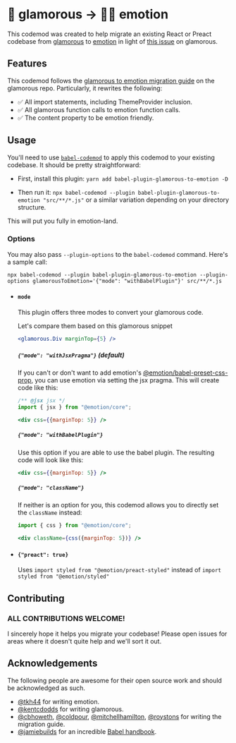 # 💄 glamorous  → 👩‍🎤 emotion
This codemod was created to help migrate an existing React or Preact codebase from [glamorous](https://github.com/paypal/glamorous) to [emotion](https://github.com/emotion-js/emotion) in light of [this issue](https://github.com/paypal/glamorous/issues/419) on glamorous.

## Features
This codemod follows the [glamorous to emotion migration guide](https://github.com/paypal/glamorous/blob/master/other/EMOTION_MIGRATION.md) on the glamorous repo. Particularly, it rewrites the following:

- ✅ All import statements, including ThemeProvider inclusion.
- ✅ All glamorous function calls to emotion function calls.
- ✅ The content property to be emotion friendly.

## Usage
You'll need to use [`babel-codemod`](https://github.com/square/babel-codemod) to apply this codemod to your existing codebase. It should be pretty straightforward:

- First, install this plugin: `yarn add babel-plugin-glamorous-to-emotion -D`

- Then run it: `npx babel-codemod --plugin babel-plugin-glamorous-to-emotion "src/**/*.js"` or a similar variation depending on your directory structure.

This will put you fully in emotion-land.

### Options

You may also pass `--plugin-options` to the `babel-codemod` command. Here's a sample call:

```
npx babel-codemod --plugin babel-plugin-glamorous-to-emotion --plugin-options glamorousToEmotion='{"mode": "withBabelPlugin"}' src/**/*.js
```

- #### `mode`

  This plugin offers three modes to convert your glamorous code.

  Let's compare them based on this glamorous snippet

  ```jsx
  <glamorous.Div marginTop={5} />
  ```

  ##### `{"mode": "withJsxPragma"}` (default)

  If you can't or don't want to add emotion's [@emotion/babel-preset-css-prop](https://emotion.sh/docs/@emotion/babel-preset-css-prop), you can use emotion via setting the jsx pragma. This will create code like this:

  ```jsx
  /** @jsx jsx */
  import { jsx } from "@emotion/core";

  <div css={{marginTop: 5}} />
  ```

  ##### `{"mode": "withBabelPlugin"}`

  Use this option if you are able to use the babel plugin. The resulting code will look like this:

  ```jsx
  <div css={{marginTop: 5}} />
  ```

  ##### `{"mode": "className"}`

  If neither is an option for you, this codemod allows you to directly set the `className` instead:

  ```jsx
  import { css } from "@emotion/core";

  <div className={css({marginTop: 5})} />
  ```


- #### `{"preact": true}`

  Uses `import styled from "@emotion/preact-styled"` instead of `import styled from "@emotion/styled"`


## Contributing
### ALL CONTRIBUTIONS WELCOME!
I sincerely hope it helps you migrate your codebase! Please open issues for areas where it doesn't quite help and we'll sort it out.

## Acknowledgements
The following people are awesome for their open source work and should be acknowledged as such.

- [@tkh44](https://github.com/tkh44) for writing emotion.
- [@kentcdodds](https://github.com/kentcdodds) for writing glamorous.
- [@cbhoweth](https://github.com/cbhoweth), [@coldpour](https://github.com/coldpour), [@mitchellhamilton](https://github.com/mitchellhamilton), [@roystons](https://github.com/roystons) for writing the migration guide.
- [@jamiebuilds](https://github.com/jamiebuilds) for an incredible [Babel handbook](https://github.com/jamiebuilds/babel-handbook/blob/master/README.md).
